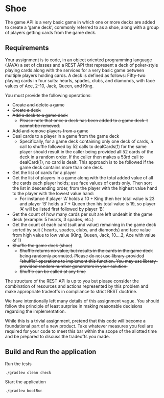 # Shoe
The game API is a very basic game in which one or more decks are added to 
create a ‘game deck’, commonly referred to as a shoe, along with a group of 
players getting cards from the game deck. 

## Requirements

Your assignment is to code, in an object oriented programming language (JAVA) a set of classes and a REST API that 
represent a deck of poker-style playing cards along with the services for a very basic game between multiple players 
holding cards. A deck is defined as follows: Fifty-two playing cards in four suits: hearts, spades, clubs, and 
diamonds, with face values of Ace, 2-10, Jack, Queen, and King. 

You must provide the following operations: 
 
- ~~Create and delete a game~~ 
- ~~Create a deck~~ 
- ~~Add a deck to a game deck~~ 
    - ~~Please note that once a deck has been added to a game deck it cannot be removed.~~ 
- ~~Add and remove players from a game~~ 
- Deal cards to a player in a game from the game deck 
    - Specifically, for a game deck containing only one deck of cards, a call to shuffle followed by 52 calls to 
      dealCards(1) for the same player should result in the caller being provided all 52 cards of the deck in a random 
      order. If the caller then makes a 53rd call to dealCard(1), no card is dealt. This approach is to be followed if 
      the game deck contains more than one deck. 
- Get the list of cards for a player 
- Get the list of players in a game along with the total added value of all the cards each player holds; use face 
  values of cards only. Then sort the list in descending order, from the player with the highest value hand to the 
  player with the lowest value hand: 
    - For instance if player ‘A’ holds a 10 + King then her total value is 23 and player ‘B’ holds a 7 + Queen then his 
      total value is 19,  so player ‘A’ will be listed first followed by player ‘B’. 
- Get the count of how many cards per suit are left undealt in the game deck (example: 5 hearts, 3 spades, etc.) 
- Get the count of each card (suit and value) remaining in the game deck sorted by suit ( hearts, spades, clubs, 
  and diamonds) and face value from high value to low value (King, Queen, Jack, 10….2, Ace with value of 1) 
- ~~Shuffle the game deck (shoe)~~ 
    - ~~Shuffle returns no value, but results in the cards in the game deck being randomly permuted. Please do not use 
      library-provided “shuffle” operations to implement this function. You may use library- provided random number 
      generators in your solution.~~ 
    - ~~Shuffle can be called at any time~~ 
 
The structure of the REST API is up to you but please consider the combination of resources and actions represented by 
this problem and make appropriate tradeoffs in compliance to strict REST doctrine. 
 
We have intentionally left many details of this assignment vague. You should follow the principle of least surprise in 
making reasonable decisions regarding the implementation. 
 
While this is a trivial assignment, pretend that this code will become a foundational part of a new product. Take 
whatever measures you feel are required for your code to meet this bar within the scope of the allotted time and be 
prepared to discuss the tradeoffs you made.

## Build and Run the application

Run the tests
```
./gradlew clean check
``` 

Start the application
```
./gradlew bootRun
```